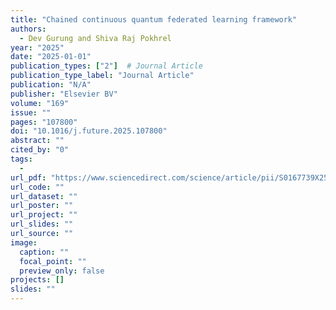 ```yaml
---
title: "Chained continuous quantum federated learning framework"
authors:
  - Dev Gurung and Shiva Raj Pokhrel
year: "2025"
date: "2025-01-01"
publication_types: ["2"]  # Journal Article
publication_type_label: "Journal Article"
publication: "N/A"
publisher: "Elsevier BV"
volume: "169"
issue: ""
pages: "107800"
doi: "10.1016/j.future.2025.107800"
abstract: ""
cited_by: "0"
tags:
  - 
url_pdf: "https://www.sciencedirect.com/science/article/pii/S0167739X25000950"
url_code: ""
url_dataset: ""
url_poster: ""
url_project: ""
url_slides: ""
url_source: ""
image:
  caption: ""
  focal_point: ""
  preview_only: false
projects: []
slides: ""
---
```


